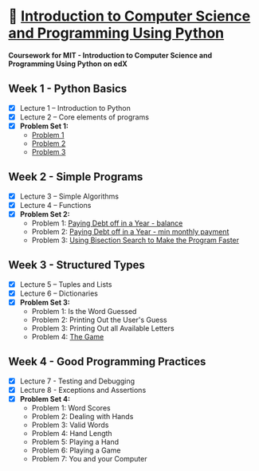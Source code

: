 # 🐍 [Introduction to Computer Science and Programming Using Python](https://www.edx.org/course/introduction-to-computer-science-and-programming-using-python)

**Coursework for MIT - Introduction to Computer Science and Programming Using Python on edX**

## Week 1 - Python Basics
- [x] Lecture 1 – Introduction to Python
- [x] Lecture 2 – Core elements of programs
- [x] **Problem Set 1:**
  - [Problem 1](https://github.com/jpacsai/MIT_IntroToCS/blob/master/Week1/Problem1.py)
  - [Problem 2](https://github.com/jpacsai/MIT_IntroToCS/blob/master/Week1/Problem2.py)
  - [Problem 3](https://github.com/jpacsai/MIT_IntroToCS/blob/master/Week1/Problem3.py)

## Week 2 - Simple Programs
- [x] Lecture 3 – Simple Algorithms
- [x] Lecture 4 – Functions
- [x] **Problem Set 2:**
  - Problem 1: [Paying Debt off in a Year - balance](https://github.com/jpacsai/MIT_IntroToCS/blob/master/Week2/ProblemSet_2/Problem1.py)
  - Problem 2: [Paying Debt off in a Year - min monthly payment](https://github.com/jpacsai/MIT_IntroToCS/blob/master/Week2/ProblemSet_2/Problem2.py)
  - Problem 3: [Using Bisection Search to Make the Program Faster](https://github.com/jpacsai/MIT_IntroToCS/blob/master/Week2/ProblemSet_2/Problem3.py)

## Week 3 - Structured Types
- [x] Lecture 5 – Tuples and Lists
- [x] Lecture 6 – Dictionaries
- [x] **Problem Set 3:**
  - Problem 1: Is the Word Guessed
  - Problem 2: Printing Out the User's Guess
  - Problem 3: Printing Out all Available Letters
  - Problem 4: [The Game](https://github.com/jpacsai/MIT_IntroToCS/tree/master/Week3)

## Week 4 - Good Programming Practices
- [x] Lecture 7 - Testing and Debugging
- [x] Lecture 8 - Exceptions and Assertions
- [x] **Problem Set 4:**
  - Problem 1: Word Scores
  - Problem 2: Dealing with Hands
  - Problem 3: Valid Words
  - Problem 4: Hand Length
  - Problem 5: Playing a Hand
  - Problem 6: Playing a Game
  - Problem 7: You and your Computer
